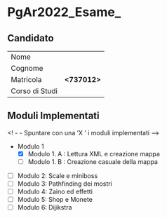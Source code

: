 # PgAr2022_Esame_ <AndreaGatti>
## Candidato

|                |                 |
| -------------- | --------------- |
| Nome           | **<Andrea>** |
| Cognome        | **<Gatti>**  |
| Matricola      | **<737012>** |
| Corso di Studi | **<Ingegneria Informatica>** |

## Moduli Implementati

<! - - Spuntare con una ’X ’ i moduli implementati -->

- Modulo 1
  - [X] Modulo 1. A : Lettura XML e creazione mappa
  - [ ] Modulo 1. B : Creazione casuale della mappa
- [ ] Modulo 2: Scale e miniboss
- [ ] Modulo 3: Pathfinding dei mostri
- [ ] Modulo 4: Zaino ed effetti
- [ ] Modulo 5: Shop e Monete
- [ ] Modulo 6: Dijikstra
